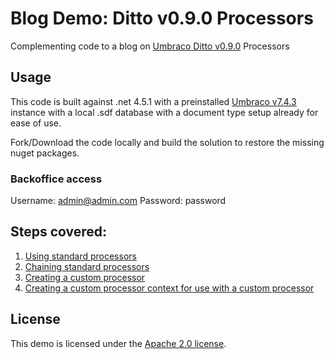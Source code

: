 # Blog Demo: Ditto v0.9.0 Processors
Complementing code to a blog on [Umbraco Ditto v0.9.0](https://github.com/leekelleher/umbraco-ditto/releases/tag/0.9.0) Processors

## Usage
This code is built against .net 4.5.1 with a preinstalled [Umbraco v7.4.3](https://our.umbraco.org/contribute/releases/743/) instance with a local .sdf database with a document type setup already for ease of use.

Fork/Download the code locally and build the solution to restore the missing nuget packages.

### Backoffice access

Username: admin@admin.com
Password: password

## Steps covered:

 1. [Using standard processors](https://github.com/jamiepollock/blog-demo-ditto-v090/commit/ff19498e04fa07ed1ed954cb5b1c045513c92444)
 2. [Chaining standard processors](https://github.com/jamiepollock/blog-demo-ditto-v090/commit/34a8924900f8e43c1ca495de5b61dfd2d5c6ac61)
 3. [Creating a custom processor](https://github.com/jamiepollock/blog-demo-ditto-v090/commit/7b6326d10c5d1ec8b076e81b96faca3c6848fd6b)
 4. [Creating a custom processor context for use with a custom processor](https://github.com/jamiepollock/blog-demo-ditto-v090/commit/ff19498e04fa07ed1ed954cb5b1c045513c92444)

## License

This demo is licensed under the [Apache 2.0 license](http://www.apache.org/licenses/LICENSE-2.0).